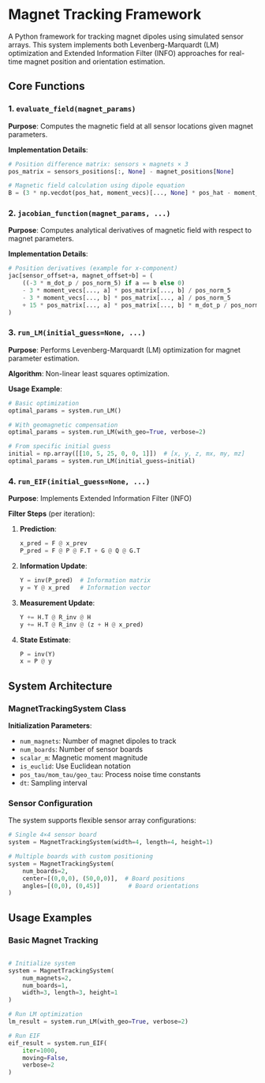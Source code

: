 # Magnet Tracking Framework

A Python framework for tracking magnet dipoles using simulated sensor arrays. This system implements both Levenberg-Marquardt (LM) optimization and Extended Information Filter (INFO) approaches for real-time magnet position and orientation estimation.

## Core Functions

### 1. `evaluate_field(magnet_params)`

**Purpose**: Computes the magnetic field at all sensor locations given magnet parameters.

**Implementation Details**:
```python
# Position difference matrix: sensors × magnets × 3
pos_matrix = sensors_positions[:, None] - magnet_positions[None]

# Magnetic field calculation using dipole equation
B = (3 * np.vecdot(pos_hat, moment_vecs)[..., None] * pos_hat - moment_vecs) / pos_norm**3
```

### 2. `jacobian_function(magnet_params, ...)`

**Purpose**: Computes analytical derivatives of magnetic field with respect to magnet parameters.

**Implementation Details**:
```python
# Position derivatives (example for x-component)
jac[sensor_offset+a, magnet_offset+b] = (
    ((-3 * m_dot_p / pos_norm_5) if a == b else 0)
    - 3 * moment_vecs[..., a] * pos_matrix[..., b] / pos_norm_5 
    - 3 * moment_vecs[..., b] * pos_matrix[..., a] / pos_norm_5 
    + 15 * pos_matrix[..., a] * pos_matrix[..., b] * m_dot_p / pos_norm_7
)
```

### 3. `run_LM(initial_guess=None, ...)`

**Purpose**: Performs Levenberg-Marquardt (LM) optimization for magnet parameter estimation.

**Algorithm**: Non-linear least squares optimization.

**Usage Example**:
```python
# Basic optimization
optimal_params = system.run_LM()

# With geomagnetic compensation
optimal_params = system.run_LM(with_geo=True, verbose=2)

# From specific initial guess
initial = np.array([[10, 5, 25, 0, 0, 1]])  # [x, y, z, mx, my, mz]
optimal_params = system.run_LM(initial_guess=initial)
```

### 4. `run_EIF(initial_guess=None, ...)`

**Purpose**: Implements Extended Information Filter (INFO)

**Filter Steps** (per iteration):
1. **Prediction**: 
   ```python
   x_pred = F @ x_prev
   P_pred = F @ P @ F.T + G @ Q @ G.T
   ```

2. **Information Update**:
   ```python
   Y = inv(P_pred)  # Information matrix
   y = Y @ x_pred   # Information vector
   ```

3. **Measurement Update**:
   ```python
   Y += H.T @ R_inv @ H
   y += H.T @ R_inv @ (z + H @ x_pred)
   ```

4. **State Estimate**:
   ```python
   P = inv(Y)
   x = P @ y
   ```

## System Architecture

### MagnetTrackingSystem Class

**Initialization Parameters**:
- `num_magnets`: Number of magnet dipoles to track
- `num_boards`: Number of sensor boards
- `scalar_m`: Magnetic moment magnitude
- `is_euclid`: Use Euclidean notation
- `pos_tau/mom_tau/geo_tau`: Process noise time constants
- `dt`: Sampling interval

### Sensor Configuration

The system supports flexible sensor array configurations:
```python
# Single 4×4 sensor board
system = MagnetTrackingSystem(width=4, length=4, height=1)

# Multiple boards with custom positioning
system = MagnetTrackingSystem(
    num_boards=2, 
    center=[(0,0,0), (50,0,0)],  # Board positions
    angles=[(0,0), (0,45)]        # Board orientations
)
```

## Usage Examples

### Basic Magnet Tracking
```python

# Initialize system
system = MagnetTrackingSystem(
    num_magnets=2,
    num_boards=1,
    width=3, length=3, height=1
)

# Run LM optimization
lm_result = system.run_LM(with_geo=True, verbose=2)

# Run EIF 
eif_result = system.run_EIF(
    iter=1000,
    moving=False,
    verbose=2
)
```